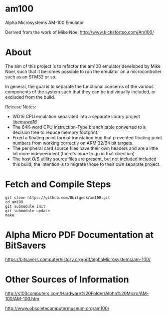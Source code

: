 # am100

Alpha Microsystems AM-100 Emulator 

Derived from the work of Mike Noel http://www.kicksfortso.com/Am100/

# About

The aim of this project is to refactor the am100 emulator developed by 
Mike Noel, such that it becomes possible to run the emulator on a 
microcontroller such as an STM32 or so.

In general, the goal is to separate the functional concerns of the various 
components of the system such that they can be individually included, or excluded from the build.

Release Notes:

- WD16 CPU emulation separated into a separate library project [libemuwd16](https://github.com/8bitgeek/libemuwd16)
- The 64K-word CPU Instruction-Type branch table converted to a decision tree to reduce memory footprint.
- Fixed a floating point format translation bug that prevented floating point numbers from working correctly on ARM 32/64 bit targets.
- The peripheral card source files have their own headers and are a little bit more indepeendent (there's more to go in that direction)
- The host O/S utility source files are present, but not included included this build, the intention is to migrate those to their own separate project.

# Fetch and Compile Steps
```
git clone https://github.com/8bitgeek/am100.git
cd am100
git submodule init
git submodule update
make
```

# Alpha Micro PDF Documentation at BitSavers

https://bitsavers.computerhistory.org/pdf/alphaMicrosystems/am-100/

# Other Sources of Information

http://s100computers.com/Hardware%20Folder/Alpha%20Micro/AM-100/AM-100.htm


http://www.obsoletecomputermuseum.org/am100/

